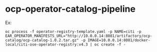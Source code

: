 # ocp-operator-catalog-pipeline

Ex:
```
oc process -f operator-registry-template.yaml -p NAME=citi -p EAR_OPERATOR_MANIFESTS_URL="http://10.0.0.14:8081/artifactory/ocp-catalog/ocp-catalog-1.0.2.tar.gz" -p IMAGE=10.0.0.14:8081/docker-local/citi-ose-operator-registry:v4.3 | oc create -f -
```

